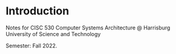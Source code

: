 # Introduction
Notes for CISC 530 Computer Systems Architecture @ Harrisburg University of Science and Technology

Semester: Fall 2022.

